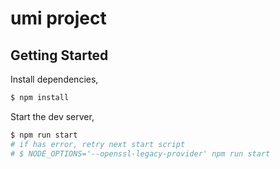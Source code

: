 # umi project

## Getting Started

Install dependencies,

```bash
$ npm install
```

Start the dev server,

```bash
$ npm run start
# if has error, retry next start script
# $ NODE_OPTIONS='--openssl-legacy-provider' npm run start
```
